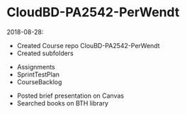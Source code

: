 # CloudBD-PA2542-PerWendt

2018-08-28: 
* Created Course repo ClouBD-PA2542-PerWendt
* Created subfolders
 - Assignments
 - SprintTestPlan
 - CourseBacklog
* Posted brief presentation on Canvas
* Searched books on BTH library